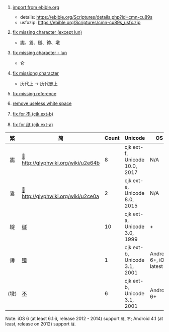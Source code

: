 1. [import from ebible.org](../../commit/52bac40)
   - details: https://ebible.org/Scriptures/details.php?id=cmn-cu89s
   - usfxzip: https://ebible.org/Scriptures/cmn-cu89s_usfx.zip

2. [fix missing character (except lun)](../../commit/39e1c42)
   - 讟、鵀、繸、鐏、墩

3. [fix missing character - lun](../../commit/3c6f2d8)
   - 仑

4. [fix missiong character](../../commit/e4f6312)
   - 历代上 -> 历代志上

5. [fix missing reference](../../commit/391cefe)

6. [remove useless white space](../../commit/736553c)

7. [fix for 𣎴 (cjk ext-b)](../../commit/a595f96)

8. [fix for 䍁 (cjk ext-a)](../../commit/06a80d9)

| 繁 | 简 | Count | Unicode | OS |
| :--: | -- | -- | ------- | -- |
| 讟 | [𮙋](https://www.unicode.org/cgi-bin/GetUnihanData.pl?codepoint=2e64b) http://glyphwiki.org/wiki/u2e64b  | 8 | cjk ext-f, Unicode 10.0, 2017 | N/A |
| 鵀 | [𬸊](https://www.unicode.org/cgi-bin/GetUnihanData.pl?codepoint=2ce0a) http://glyphwiki.org/wiki/u2ce0a  | 2 | cjk ext-e, Unicode 8.0, 2015 | N/A |
| 繸 | [䍁](https://www.unicode.org/cgi-bin/GetUnihanData.pl?codepoint=4341) | 10 | cjk ext-a, Unicode 3.0, 1999 | +  |
| 鐏 | [𨱔](https://www.unicode.org/cgi-bin/GetUnihanData.pl?codepoint=28c54) | 1 | cjk ext-b, Unicode 3.1, 2001 | Android 6+, iOS latest |
| (墩) | [𣎴](https://www.unicode.org/cgi-bin/GetUnihanData.pl?codepoint=233b4) | 6 | cjk ext-b, Unicode 3.1, 2001 | Android 6+ |

Note: iOS 6 (at least 6.1.6, release 2012 - 2014) support `䍁`, `𣎴`; Android 4.1 (at least, release on 2012) support `䍁`.
